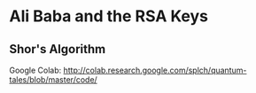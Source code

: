 # Ali Baba and the RSA Keys
## Shor's Algorithm

Google Colab: http://colab.research.google.com/splch/quantum-tales/blob/master/code/